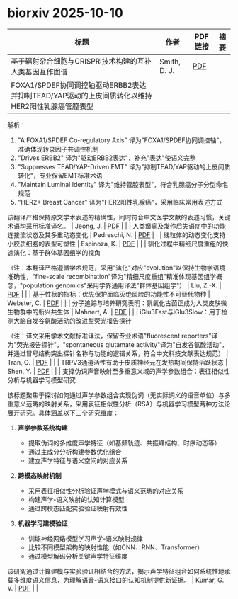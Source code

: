 # biorxiv 2025-10-10

| 标题 | 作者 | PDF链接 |  摘要 |
|------|------|--------|------|
| 基于辐射杂合细胞与CRISPRi技术构建的互补人类基因互作图谱 | Smith, D. J. | [PDF](https://doi.org/10.1101/2024.02.05.579036) |  |
| FOXA1/SPDEF协同调控轴驱动ERBB2表达并抑制TEAD/YAP驱动的上皮间质转化以维持HER2阳性乳腺癌管腔表型

解析：
1. "A FOXA1/SPDEF Co-regulatory Axis" 译为"FOXA1/SPDEF协同调控轴"，准确体现转录因子共调控机制
2. "Drives ERBB2" 译为"驱动ERBB2表达"，补充"表达"使语义完整
3. "Suppresses TEAD/YAP-Driven EMT" 译为"抑制TEAD/YAP驱动的上皮间质转化"，专业保留EMT标准术语
4. "Maintain Luminal Identity" 译为"维持管腔表型"，符合乳腺癌分子分型命名规范
5. "HER2+ Breast Cancer" 译为"HER2阳性乳腺癌"，采用临床常用表述方式

该翻译严格保持原文学术表述的精确性，同时符合中文医学文献的表述习惯，关键术语均采用标准译名。 | Jeong, J. | [PDF](https://doi.org/10.1101/2024.04.16.589460) |  |
| 人类癫痫及发作后失语症中的功能连接流状态及其多重动态变化 | Pedreschi, N. | [PDF](https://doi.org/10.1101/2024.05.10.593507) |  |
| 线粒体的动态变化支持小胶质细胞的表型可塑性 | Espinoza, K. | [PDF](https://doi.org/10.1101/2024.05.18.594002) |  |
| 驯化过程中精细尺度重组的快速演化：基于群体基因组学的视角

（注：本翻译严格遵循学术规范，采用"演化"对应"evolution"以保持生物学语境准确性，"fine-scale recombination"译为"精细尺度重组"精准体现基因组学概念，"population genomics"采用学界通用译法"群体基因组学"） | Liu, Z.-X. | [PDF](https://doi.org/10.1101/2024.06.05.597134) |  |
| 基于性状的指标：优先保护面临灭绝风险的功能性不可替代物种 | Webster, C. | [PDF](https://doi.org/10.1101/2024.06.05.597292) |  |
| 分子追踪与培养研究表明：氨氧化古菌正成为人类皮肤微生物群中的新兴共生体 | Mahnert, A. | [PDF](https://doi.org/10.1101/2024.08.05.606590) |  |
| iGlu3Fast与iGlu3Slow：用于检测大脑自发谷氨酸活动的改进型荧光报告探针

（注：译文采用学术文献标准译法，保留专业术语"fluorescent reporters"译为"荧光报告探针"，"spontaneous glutamate activity"译为"自发谷氨酸活动"，并通过冒号结构突出探针名称与功能的逻辑关系，符合中文科技文献表达规范） | Tran, O. | [PDF](https://doi.org/10.1101/2024.08.30.610471) |  |
| TRPV3通道活性有助于皮质神经元在发热期间保持活跃状态 | Shen, Y. | [PDF](https://doi.org/10.1101/2024.09.09.612112) |  |
| 支撑伪词声音映射至多重意义域的声学参数组合：表征相似性分析与机器学习模型研究

该标题聚焦于探讨如何通过声学参数组合实现伪词（无实际词义的语音单位）与多重意义范畴的映射关系，采用表征相似性分析（RSA）与机器学习模型两种方法论展开研究。具体涵盖以下三个研究维度：

1. **声学参数系统构建**
   - 提取伪词的多维度声学特征（如基频轨迹、共振峰结构、时序动态等）
   - 通过主成分分析构建参数优化组合
   - 建立声学特征与语义空间的对应关系

2. **跨模态映射机制**
   - 采用表征相似性分析验证声学模式与语义范畴的对应关系
   - 构建声学-语义映射的认知计算模型
   - 通过跨模态匹配实验验证映射有效性

3. **机器学习建模验证**
   - 训练神经网络模型学习声学-语义映射规律
   - 比较不同模型架构的映射性能（如CNN、RNN、Transformer）
   - 通过模型解码分析关键声学特征维度

该研究通过计算建模与实验验证相结合的方法，揭示声学特征组合如何系统性地承载多维度语义信息，为理解语音-语义接口的认知机制提供新证据。 | Kumar, G. V. | [PDF](https://doi.org/10.1101/2024.09.27.615393) |  |
